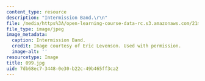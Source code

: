 ```yaml
---
content_type: resource
description: "Intermission Band.\r\n"
file: /media/https%3A/open-learning-course-data-rc.s3.amazonaws.com/21m-873-theater-arts-topics-suburbia-january-iap-2008/7db68ec734480e30b22c49b465ff3ca2_099.jpg
file_type: image/jpeg
image_metadata:
  caption: Intermission Band.
  credit: Image courtesy of Eric Levenson. Used with permission.
  image-alt: ''
resourcetype: Image
title: 099.jpg
uid: 7db68ec7-3448-0e30-b22c-49b465ff3ca2
---
```


